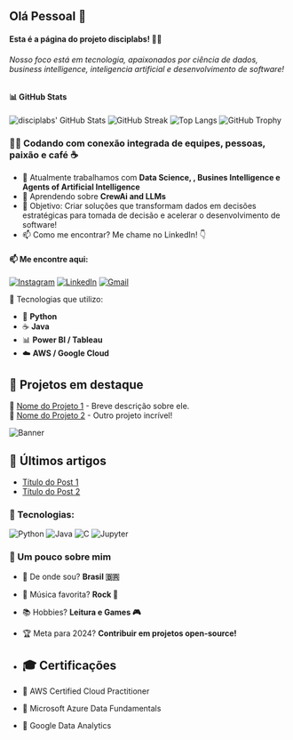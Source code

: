 ## Olá Pessoal 👋

<!--
**disciplabs/disciplabs** is a ✨ _special_ ✨ repository because its `README.md` (this file) appears on your GitHub profile.

Here are some ideas to get you started:

- 🔭 I’m currently working on ...
- 🌱 I’m currently learning ...
- 👯 I’m looking to collaborate on ...
- 🤔 I’m looking for help with ...
- 💬 Ask me about ...
- 📫 How to reach me: ...
- 😄 Pronouns: ...
- ⚡ Fun fact: ...
-->
#### Esta é a página do projeto disciplabs! 👋🚀  
###### Nosso foco está em tecnologia, apaixonados por ciência de dados, business intelligence, inteligencia artificial e desenvolvimento de software!




#### 📊 GitHub Stats
![disciplabs' GitHub Stats](https://github-readme-stats.vercel.app/api?username=disciplabs&show_icons=true&theme=dark) 
![GitHub Streak](https://streak-stats.demolab.com/?user=disciplabs&theme=dark)
![Top Langs](https://github-readme-stats.vercel.app/api/top-langs/?username=disciplabs&layout=compact&theme=dark)
![GitHub Trophy](https://github-profile-trophy.vercel.app/?username=disciplabs&theme=darkhub)


### 👨‍💻 Codando com conexão integrada de equipes, pessoas, paixão e café ☕

- 🔭 Atualmente trabalhamos com **Data Science, , Busines Intelligence e Agents of Artificial Intelligence**
- 🌱 Aprendendo sobre **CrewAi and LLMs**
- 🎯 Objetivo: Criar soluções que transformam dados em decisões estratégicas para tomada de decisão e acelerar o desenvolvimento de software!
- 📫 Como me encontrar? Me chame no LinkedIn! 👇
#### 📫 Me encontre aqui:
[![Instagram](https://img.shields.io/badge/Instagram-E4405F?style=for-the-badge&logo=instagram&logoColor=white)](https://instagram.com/SEU_USUARIO)
[![LinkedIn](https://img.shields.io/badge/LinkedIn-0077B5?style=for-the-badge&logo=linkedin&logoColor=white)](https://linkedin.com/in/SEU_USUARIO)
[![Gmail](https://img.shields.io/badge/Gmail-D14836?style=for-the-badge&logo=gmail&logoColor=white)](mailto:SEUEMAIL@gmail.com)


🚀 Tecnologias que utilizo:
- 🐍 **Python**
- ☕ **Java**
- 📊 **Power BI / Tableau**
- ☁️ **AWS / Google Cloud**

## 📌 Projetos em destaque
🔹 [Nome do Projeto 1](https://github.com/SEU_USUARIO/NomeDoProjeto1) - Breve descrição sobre ele.  
🔹 [Nome do Projeto 2](https://github.com/SEU_USUARIO/NomeDoProjeto2) - Outro projeto incrível!  


![Banner](https://link_para_seu_banner.com/imagem.png)



## 📝 Últimos artigos
<!-- BLOG-POST-LIST:START -->
- [Título do Post 1](https://medium.com/SEU-LINK)
- [Título do Post 2](https://dev.to/SEU-LINK)
<!-- BLOG-POST-LIST:END -->


### 🚀 Tecnologias:
![Python](https://img.shields.io/badge/Python-3776AB?style=for-the-badge&logo=python&logoColor=white)
![Java](https://img.shields.io/badge/Java-ED8B00?style=for-the-badge&logo=openjdk&logoColor=white)
![C](https://img.shields.io/badge/C-00599C?style=for-the-badge&logo=c&logoColor=white)
![Jupyter](https://img.shields.io/badge/Jupyter-F37626?style=for-the-badge&logo=jupyter&logoColor=white)


### 🎲 Um pouco sobre mim
- 📌 De onde sou? **Brasil 🇧🇷**
- 🎵 Música favorita? **Rock 🎸**
- 📚 Hobbies? **Leitura e Games 🎮**
- 🏆 Meta para 2024? **Contribuir em projetos open-source!**

- ## 🎓 Certificações
- 📜 AWS Certified Cloud Practitioner
- 📜 Microsoft Azure Data Fundamentals
- 📜 Google Data Analytics

